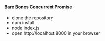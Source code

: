 <h4>Bare Bones Concurrent Promise</h4>

<ul>
	<li>clone the repository</li>
	<li>npm install</li>
	<li>node index.js</li>
	<li>open http://localhost:8000 in your browser</li>
</ul>
